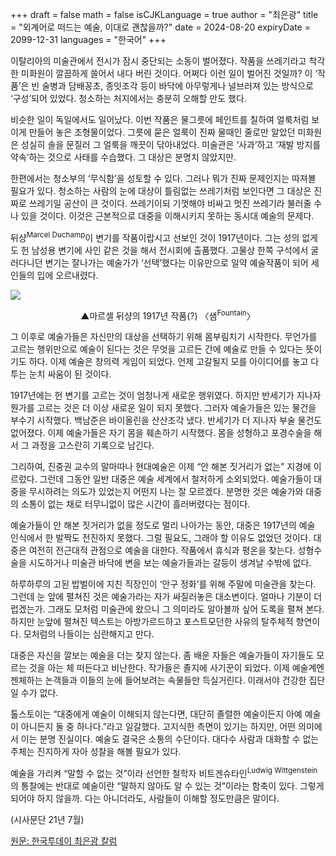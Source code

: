 +++
draft = false
math = false
isCJKLanguage = true
author = "최은광"
title = "외계어로 떠드는 예술, 이대로 괜찮을까?"
date = 2024-08-20
expiryDate = 2099-12-31
languages = "한국어"
+++

이탈리아의 미술관에서 전시가 잠시 중단되는 소동이 벌어졌다. 작품을 쓰레기라고 착각한 미화원이 깔끔하게 쓸어서 내다 버린 것이다. 어쩌다 이런 일이 벌어진 것일까? 이 ‘작품’은 빈 술병과 담배꽁초, 종잇조각 등이 바닥에 아무렇게나 널브러져 있는 방식으로 ‘구성’되어 있었다. 청소하는 처지에서는 충분히 오해할 만도 했다.

비슷한 일이 독일에서도 일어났다. 이번 작품은 물그릇에 페인트를 칠하여 얼룩처럼 보이게 만들어 놓은 조형물이었다. 그릇에 묻은 얼룩이 진짜 물때인 줄로만 알았던 미화원은 성실히 솔을 문질러 그 얼룩을 깨끗이 닦아내었다. 미술관은 ‘사과’하고 ‘재발 방지를 약속’하는 것으로 사태를 수습했다. 그 대상은 분명치 않았지만.

한편에서는 청소부의 ‘무식함’을 성토할 수 있다. 그러나 뭐가 진짜 문제인지는 따져볼 필요가 있다. 청소하는 사람의 눈에 대상이 틀림없는 쓰레기처럼 보인다면 그 대상은 진짜로 쓰레기일 공산이 큰 것이다. 쓰레기이되 기껏해야 비싸고 멋진 쓰레기라 불러줄 수나 있을 것이다. 이것은 근본적으로 대중을 이해시키지 못하는 동시대 예술의 문제다.

뒤샹<sup>Marcel Duchamp</sup>이 변기를 작품이랍시고 선보인 것이 1917년이다. 그는 성의 없게도 헌 남성용 변기에 사인 같은 것을 해서 전시회에 출품했다. 고물상 한쪽 구석에서 굴러다니던 변기는 잘나가는 예술가가 ‘선택’했다는 이유만으로 일약 예술작품이 되어 세인들의 입에 오르내렸다.

![](https://cms.hantoday.net/news/photo/202408/43974_52765_419.jpg)
<center>▲마르셀 뒤샹의 1917년 작품(?) 〈샘<sup>Fountain</sup>〉</center>

그 이후로 예술가들은 자신만의 대상을 선택하기 위해 몸부림치기 시작한다. 무언가를 고르는 행위만으로 예술이 된다는 것은 무엇을 고르든 간에 예술로 만들 수 있다는 뜻이기도 하다. 이제 예술은 창의력 게임이 되었다. 언제 고갈될지 모를 아이디어를 놓고 다투는 눈치 싸움이 된 것이다.

1917년에는 헌 변기를 고르는 것이 엄청나게 새로운 행위였다. 하지만 반세기가 지나자 뭔가를 고르는 것은 더 이상 새로운 일이 되지 못했다. 그러자 예술가들은 있는 물건을 부수기 시작했다. 백남준은 바이올린을 산산조각 냈다. 반세기가 더 지나자 부술 물건도 없어졌다. 이제 예술가들은 자기 몸을 훼손하기 시작했다. 몸을 성형하고 포경수술을 해서 그 과정을 고스란히 기록으로 남긴다.

그리하여, 진중권 교수의 말마따나 현대예술은 이제 “안 해본 짓거리가 없는” 지경에 이르렀다. 그런데 그동안 일반 대중은 예술 세계에서 철저하게 소외되었다. 예술가들이 대중을 무시하려는 의도가 있었는지 어떤지 나는 잘 모르겠다. 분명한 것은 예술가와 대중의 소통이 없는 채로 터무니없이 많은 시간이 흘러버렸다는 점이다.

예술가들이 안 해본 짓거리가 없을 정도로 멀리 나아가는 동안, 대중은 1917년의 예술 인식에서 한 발짝도 전진하지 못했다. 그럴 필요도, 그래야 할 이유도 없었던 것이다. 대중은 여전히 전근대적 관점으로 예술을 대한다. 작품에서 휴식과 평온을 찾는다. 성형수술을 시도하거나 미술관 바닥에 변을 보는 예술가들과는 갈등이 생겨날 수밖에 없다.

하루하루의 고된 밥벌이에 지친 직장인이 ‘안구 정화’를 위해 주말에 미술관을 찾는다. 그런데 눈 앞에 펼쳐진 것은 예술가라는 자가 싸질러놓은 대소변이다. 얼마나 기분이 더럽겠는가. 그래도 모처럼 미술관에 왔으니 그 의미라도 알아볼까 싶어 도록을 펼쳐 본다. 하지만 눈앞에 펼쳐진 텍스트는 아방가르드하고 포스트모던한 사유의 탈주체적 향연이다. 모처럼의 나들이는 심란해지고 만다.

대중은 자신을 깔보는 예술을 더는 찾지 않는다. 좀 배운 자들은 예술가들이 자기들도 모르는 것을 아는 체 떠든다고 비난한다. 작가들은 졸지에 사기꾼이 되었다. 이제 예술계엔 젠체하는 논객들과 이들의 눈에 들어보려는 속물들만 득실거린다. 이래서야 건강한 집단일 수가 없다.

톨스토이는 “대중에게 예술이 이해되지 않는다면, 대단히 졸렬한 예술이든지 아예 예술이 아니든지 둘 중 하나다.”라고 일갈했다. 고지식한 측면이 있기는 하지만, 어떤 의미에서 이는 분명 진실이다. 예술도 결국은 소통의 수단이다. 대다수 사람과 대화할 수 없는 주체는 진지하게 자아 성찰을 해볼 필요가 있다.

예술을 가리켜 “말할 수 없는 것”이라 선언한 철학자 비트겐슈타인<sup>Ludwig Wittgenstein</sup>의 통찰에는 반대로 예술이란 “말하지 않아도 알 수 있는 것”이라는 함축이 있다. 그렇게 되어야 하지 않을까. 다는 아니더라도, 사람들이 이해할 정도만큼은 말이다.

(시사문단 21년 7월)

<a href="https://www.hantoday.net/news/articleView.html?idxno=43974" target="_blank" rel="noopener noreferrer">원문: 한국투데이 최은광 칼럼</a>